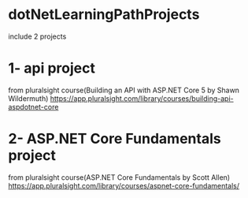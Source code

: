 # dotNetLearningPathProjects
include 2 projects
# 1-  api project 
from pluralsight course(Building an API with ASP.NET Core 5 by Shawn Wildermuth) 
 https://app.pluralsight.com/library/courses/building-api-aspdotnet-core 
# 2- ASP.NET Core Fundamentals project
from pluralsight course(ASP.NET Core Fundamentals by Scott Allen)  
https://app.pluralsight.com/library/courses/aspnet-core-fundamentals/ 


